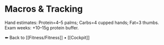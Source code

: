 # Macros & Tracking

Hand estimates: Protein=4–5 palms; Carbs=4 cupped hands; Fat=3 thumbs.  
Exam weeks: +10–15g protein buffer.

⬅️ Back to [[Fitness/Fitness]] • [[Cockpit]]
